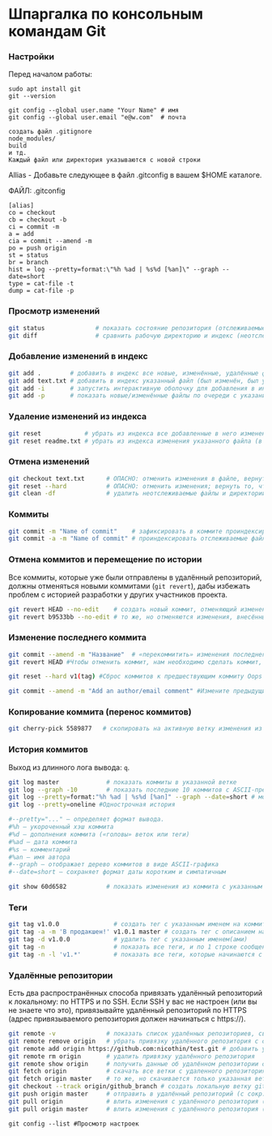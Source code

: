 # Шпаргалка по консольным командам Git

### Настройки

Перед началом работы:
```
sudo apt install git
git --version
```

```
git config --global user.name "Your Name" # имя
git config --global user.email "e@w.com"  # почта

создать файл .gitignore
node_modules/
build
и тд.
Каждый файл или директория указываются с новой строки
```

Allias - Добавьте следующее в файл .gitconfig в вашем \$HOME каталоге.

ФАЙЛ: .gitconfig
```
[alias]
co = checkout
cb = checkout -b
ci = commit -m
a = add
cia = commit --amend -m
po = push origin
st = status
br = branch
hist = log --pretty=format:\"%h %ad | %s%d [%an]\" --graph --date=short
type = cat-file -t
dump = cat-file -p
```

### Просмотр изменений

```bash
git status              # показать состояние репозитория (отслеживаемые, изменённые, новые файлы и пр.)
git diff                # сравнить рабочую директорию и индекс (неотслеживаемые файлы ИГНОРИРУЮТСЯ)
```

### Добавление изменений в индекс

```bash
git add .        # добавить в индекс все новые, изменённые, удалённые файлы из текущей директории и её поддиректорий
git add text.txt # добавить в индекс указанный файл (был изменён, был удалён или это новый файл)
git add -i       # запустить интерактивную оболочку для добавления в индекс только выбранных файлов
git add -p       # показать новые/изменённые файлы по очереди с указанием их изменений и вопросом об отслеживании/индексировании
```

### Удаление изменений из индекса

```bash
git reset            # убрать из индекса все добавленные в него изменения (в рабочей директории все изменения сохранятся), антипод git add
git reset readme.txt # убрать из индекса изменения указанного файла (в рабочей директории изменения сохранятся)
```

### Отмена изменений

```bash
git checkout text.txt      # ОПАСНО: отменить изменения в файле, вернуть состояние файла, имеющееся в индексе
git reset --hard           # ОПАСНО: отменить изменения; вернуть то, что в коммите, на который указывает HEAD (незакомиченные изменения удалены из индекса и из рабочей директории, неотслеживаемые файлы останутся на месте)
git clean -df              # удалить неотслеживаемые файлы и директории
```

### Коммиты

```bash
git commit -m "Name of commit"    # зафиксировать в коммите проиндексированные изменения (закоммитить), добавить сообщение
git commit -a -m "Name of commit" # проиндексировать отслеживаемые файлы (ТОЛЬКО отслеживаемые, но НЕ новые файлы) и закоммитить, добавить сообщение
```

### Отмена коммитов и перемещение по истории

Все коммиты, которые уже были отправлены в удалённый репозиторий, должны отменяться новыми коммитами (`git revert`), дабы избежать проблем с историей разработки у других участников проекта.

```bash
git revert HEAD --no-edit    # создать новый коммит, отменяющий изменения последнего коммита без запуска редактора сообщения
git revert b9533bb --no-edit # то же, но отменяются изменения, внесённые коммитом с указанным хешем (b9533bb)
```

### Изменение последнего коммита

```bash
git commit --amend -m "Название"  # «перекоммитить» изменения последнего коммита, заменить его новым коммитом с другим сообщением (сдвинуть текущую ветку на один коммит назад, сохранив рабочую директорию и индекс «как есть», создать новый коммит с данными из «отменяемого» коммита, но новым сообщением)
git revert HEAD #Чтобы отменить коммит, нам необходимо сделать коммит, который удаляет изменения, сохраненные нежелательным коммитом.

git reset --hard v1(tag) #Сброс коммитов к предшествующим коммиту Oops

git commit --amend -m "Add an author/email comment" #Измените предыдущий коммит
```

### Копирование коммита (перенос коммитов)

```bash
git cherry-pick 5589877   # скопировать на активную ветку изменения из указанного коммита, закоммитить эти изменения
```

### История коммитов

Выход из длинного лога вывода: `q`.

```bash
git log master             # показать коммиты в указанной ветке
git log --graph -10        # показать последние 10 коммитов с ASCII-представлением ветвления
git log --pretty=format:"%h %ad | %s%d [%an]" --graph --date=short # мой формат вывода, висящий на алиасе оболочки
git log --pretty=oneline #Однострочная история

#--pretty="..." — определяет формат вывода.
#%h — укороченный хэш коммита
#%d — дополнения коммита («головы» веток или теги)
#%ad — дата коммита
#%s — комментарий
#%an — имя автора
#--graph — отображает дерево коммитов в виде ASCII-графика
#--date=short — сохраняет формат даты коротким и симпатичным
```

```bash
git show 60d6582           # показать изменения из коммита с указанным хешем
```

### Теги

```bash
git tag v1.0.0               # создать тег с указанным именем на коммите, на который указывает HEAD
git tag -a -m 'В продакшен!' v1.0.1 master # создать тег с описанием на том коммите, на который смотрит ветка master
git tag -d v1.0.0            # удалить тег с указанным именем(ами)
git tag -n                   # показать все теги, и по 1 строке сообщения коммитов, на которые они указывают
git tag -n -l 'v1.*'         # показать все теги, которые начинаются с 'v1.*'
```

### Удалённые репозитории

Есть два распространённых способа привязать удалённый репозиторий к локальному: по HTTPS и по SSH. Если SSH у вас не настроен (или вы не знаете что это), привязывайте удалённый репозиторий по HTTPS (адрес привязываемого репозитория должен начинаться с https://).

```bash
git remote -v              # показать список удалённых репозиториев, связанных с локальным
git remote remove origin   # убрать привязку удалённого репозитория с сокр. именем origin
git remote add origin https://github.com:nicothin/test.git # добавить удалённый репозиторий (с сокр. именем origin) с указанным URL
git remote rm origin       # удалить привязку удалённого репозитория
git remote show origin     # получить данные об удалённом репозитории с сокращенным именем origin
git fetch origin           # скачать все ветки с удаленного репозитория (с сокр. именем origin), но не сливать со своими ветками
git fetch origin master    # то же, но скачивается только указанная ветка
git checkout --track origin/github_branch # создать локальную ветку github_branch (данные взять из удалённого репозитория с сокр. именем origin, ветка github_branch) и переключиться на неё
git push origin master     # отправить в удалённый репозиторий (с сокр. именем origin) данные своей ветки master
git pull origin            # влить изменения с удалённого репозитория (все ветки)
git pull origin master     # влить изменения с удалённого репозитория (только указанная ветка)
```

```
git config --list #Просмотр настроек
```
